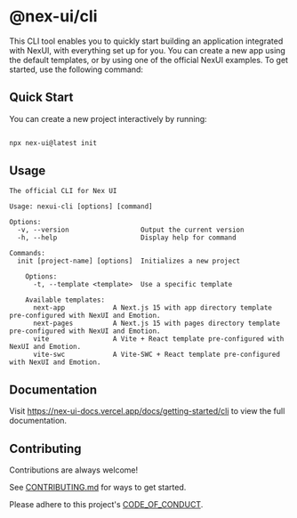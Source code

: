 # @nex-ui/cli

This CLI tool enables you to quickly start building an application integrated with NexUI, with everything set up for you. You can create a new app using the default templates, or by using one of the official NexUI examples. To get started, use the following command:

## Quick Start

You can create a new project interactively by running:

```bash copy

npx nex-ui@latest init

```

## Usage

```
The official CLI for Nex UI

Usage: nexui-cli [options] [command]

Options:
  -v, --version                  Output the current version
  -h, --help                     Display help for command

Commands:
  init [project-name] [options]  Initializes a new project

    Options:
      -t, --template <template>  Use a specific template

    Available templates:
      next-app            A Next.js 15 with app directory template pre-configured with NexUI and Emotion.
      next-pages          A Next.js 15 with pages directory template pre-configured with NexUI and Emotion.
      vite                A Vite + React template pre-configured with NexUI and Emotion.
      vite-swc            A Vite-SWC + React template pre-configured with NexUI and Emotion.
```

## Documentation

Visit https://nex-ui-docs.vercel.app/docs/getting-started/cli to view the full documentation.

## Contributing

Contributions are always welcome!

See [CONTRIBUTING.md](https://github.com/rxy001/nex-ui/blob/main/CONTRIBUTING.md) for ways to get started.

Please adhere to this project's [CODE_OF_CONDUCT](https://github.com/rxy001/nex-ui/blob/main/CODE_OF_CONDUCT.md).
